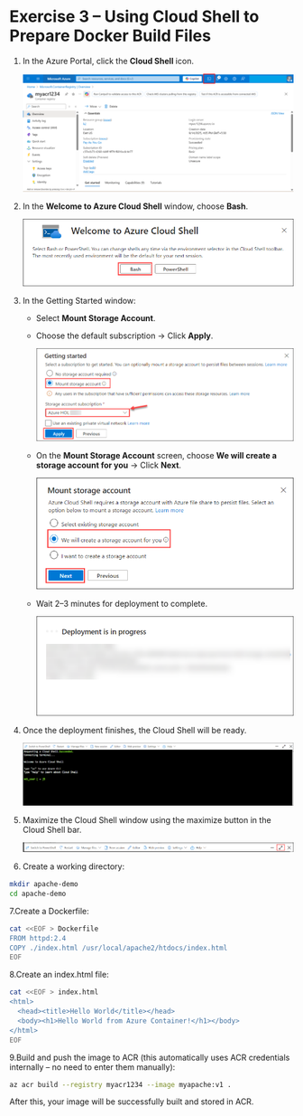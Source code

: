 # Exercise 3 – Using Cloud Shell to Prepare Docker Build Files

1. In the Azure Portal, click the **Cloud Shell** icon.
   
   ![](./azurelab/csd.5.png)

3. In the **Welcome to Azure Cloud Shell** window, choose **Bash**.
    
   ![](./azurelab/csd1.png)

4. In the Getting Started window:  
   - Select **Mount Storage Account**.  
   - Choose the default subscription → Click **Apply**.
     
     ![](./azurelab/csd2.png)
     
   - On the **Mount Storage Account** screen, choose **We will create a storage account for you** → Click **Next**.
     
     ![](./azurelab/csd3.png)
     
   - Wait 2–3 minutes for deployment to complete.
      
     ![](./azurelab/csd4.png)  

5. Once the deployment finishes, the Cloud Shell will be ready.
    
   ![](./azurelab/csd5.png)  

6. Maximize the Cloud Shell window using the maximize button in the Cloud Shell bar.
     
   ![](./azurelab/csd6.png)  

7. Create a working directory:
 
```bash
mkdir apache-demo
cd apache-demo
```
   
7.Create a Dockerfile:

```bash
cat <<EOF > Dockerfile
FROM httpd:2.4
COPY ./index.html /usr/local/apache2/htdocs/index.html
EOF
```


8.Create an index.html file:

```bash
cat <<EOF > index.html
<html>
  <head><title>Hello World</title></head>
  <body><h1>Hello World from Azure Container!</h1></body>
</html>
EOF
```


9.Build and push the image to ACR (this automatically uses ACR credentials internally – no need to enter them manually):

```bash
az acr build --registry myacr1234 --image myapache:v1 .
```

After this, your image will be successfully built and stored in ACR.

